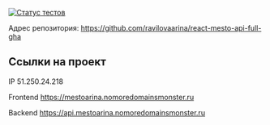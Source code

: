 [![Статус тестов](../../actions/workflows/tests.yml/badge.svg)](../../actions/workflows/tests.yml)

Адрес репозитория: https://github.com/ravilovaarina/react-mesto-api-full-gha

## Ссылки на проект

IP 51.250.24.218

Frontend https://mestoarina.nomoredomainsmonster.ru

Backend https://api.mestoarina.nomoredomainsmonster.ru
